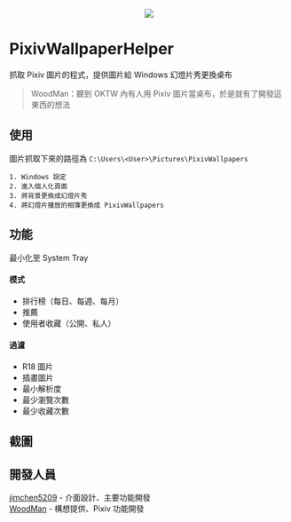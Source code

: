 <p align="center"><img src="https://user-images.githubusercontent.com/23373365/98058398-90907c00-1e7f-11eb-8c2f-b9c217e33a95.png" /></p>

# PixivWallpaperHelper
抓取 Pixiv 圖片的程式，提供圖片給 Windows 幻燈片秀更換桌布
> WoodMan：聽到 OKTW 內有人用 Pixiv 圖片當桌布，於是就有了開發這東西的想法

## 使用
圖片抓取下來的路徑為 `C:\Users\<User>\Pictures\PixivWallpapers`
```
1. Windows 設定
2. 進入個人化頁面
3. 將背景更換成幻燈片秀
4. 將幻燈片播放的相簿更換成 PixivWallpapers
```

## 功能
最小化至 System Tray
#### 模式
* 排行榜（每日、每週、每月）
* 推薦
* 使用者收藏（公開、私人）
#### 過濾
* R18 圖片
* 插畫圖片
* 最小解析度
* 最少瀏覽次數
* 最少收藏次數

## 截圖

## 開發人員
[jimchen5209](jimchen5209.me) - 介面設計、主要功能開發  
[WoodMan](woodman.tw) - 構想提供、Pixiv 功能開發
